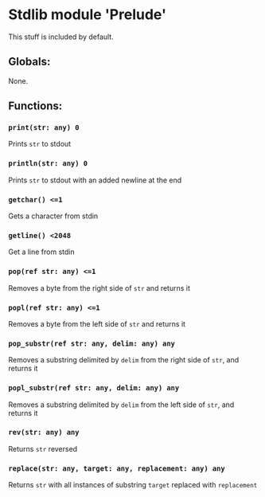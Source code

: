 # Stdlib module 'Prelude'

This stuff is included by default.

## Globals:

None.

## Functions:

### `print(str: any) 0`

Prints `str` to stdout

### `println(str: any) 0`

Prints `str` to stdout with an added newline at the end

### `getchar() <=1`

Gets a character from stdin

### `getline() <2048`

Get a line from stdin

### `pop(ref str: any) <=1`

Removes a byte from the right side of `str` and returns it

### `popl(ref str: any) <=1`

Removes a byte from the left side of `str` and returns it

### `pop_substr(ref str: any, delim: any) any`

Removes a substring delimited by `delim` from the right side of `str`, and returns it

### `popl_substr(ref str: any, delim: any) any`

Removes a substring delimited by `delim` from the left side of `str`, and returns it

### `rev(str: any) any`

Returns `str` reversed

### `replace(str: any, target: any, replacement: any) any`

Returns `str` with all instances of substring `target` replaced with `replacement`
